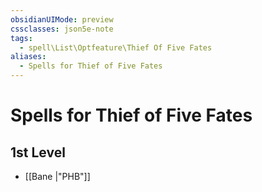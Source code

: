 ```yaml
---
obsidianUIMode: preview
cssclasses: json5e-note
tags:
  - spell\List\Optfeature\Thief Of Five Fates
aliases:
  - Spells for Thief of Five Fates
---
```

# Spells for Thief of Five Fates

## 1st Level

- [[Bane \|"PHB"]]
